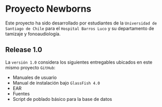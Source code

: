 Proyecto Newborns
=================

Este proyecto ha sido desarrollado por estudiantes de la `Universidad de Santiago de Chile` para el `Hospital Barros Luco` y su departamento de tamizaje y fonoaudiología.

Release 1.0
-----------

La `versión 1.0` considera los siguientes entregables ubicados en este mismo proyecto `GitHub`:

* Manuales de usuario
* Manual de instalación bajo `GlassFish 4.0`
* EAR
* Fuentes
* Script de poblado básico para la base de datos
